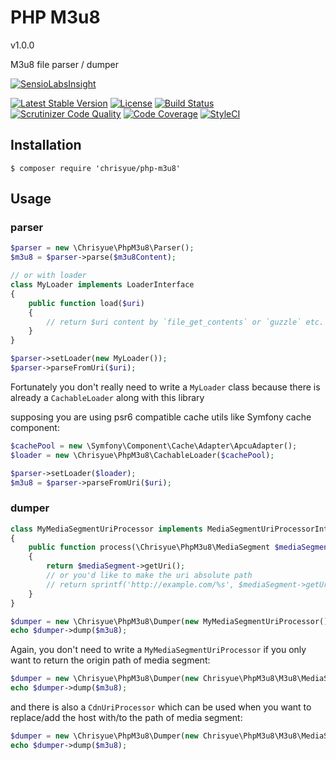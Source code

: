 PHP M3u8
========

v1.0.0

M3u8 file parser / dumper

[![SensioLabsInsight](https://insight.sensiolabs.com/projects/f04296f1-1621-4af0-8346-fd3379f34a5a/big.png)](https://insight.sensiolabs.com/projects/f04296f1-1621-4af0-8346-fd3379f34a5a)

[![Latest Stable Version](https://poser.pugx.org/chrisyue/php-m3u8/v/stable)](https://packagist.org/packages/chrisyue/php-m3u8)
[![License](https://poser.pugx.org/chrisyue/php-m3u8/license)](https://packagist.org/packages/chrisyue/php-m3u8)
[![Build Status](https://travis-ci.org/chrisyue/php-m3u8.svg?branch=develop)](https://travis-ci.org/chrisyue/php-m3u8)
[![Scrutinizer Code Quality](https://scrutinizer-ci.com/g/chrisyue/php-m3u8/badges/quality-score.png?b=develop)](https://scrutinizer-ci.com/g/chrisyue/php-m3u8/?branch=develop)
[![Code Coverage](https://scrutinizer-ci.com/g/chrisyue/php-m3u8/badges/coverage.png?b=develop)](https://scrutinizer-ci.com/g/chrisyue/php-m3u8/?branch=develop)
[![StyleCI](https://styleci.io/repos/52257600/shield)](https://styleci.io/repos/52257600)

Installation
------------

```
$ composer require 'chrisyue/php-m3u8'
```

Usage
-----

### parser

```php
$parser = new \Chrisyue\PhpM3u8\Parser();
$m3u8 = $parser->parse($m3u8Content);

// or with loader
class MyLoader implements LoaderInterface
{
    public function load($uri)
    {
        // return $uri content by `file_get_contents` or `guzzle` etc.
    }
}

$parser->setLoader(new MyLoader());
$parser->parseFromUri($uri);
```

Fortunately you don't really need to write a `MyLoader` class because there is already a `CachableLoader` along with this library

supposing you are using psr6 compatible cache utils like Symfony cache component:

```php
$cachePool = new \Symfony\Component\Cache\Adapter\ApcuAdapter();
$loader = new \Chrisyue\PhpM3u8\CachableLoader($cachePool);

$parser->setLoader($loader);
$m3u8 = $parser->parseFromUri($uri);
```

### dumper

```php
class MyMediaSegmentUriProcessor implements MediaSegmentUriProcessorInterface
{
    public function process(\Chrisyue\PhpM3u8\MediaSegment $mediaSegment)
    {
        return $mediaSegment->getUri();
        // or you'd like to make the uri absolute path
        // return sprintf('http://example.com/%s', $mediaSegment->getUri());
    }
}

$dumper = new \Chrisyue\PhpM3u8\Dumper(new MyMediaSegmentUriProcessor());
echo $dumper->dump($m3u8);
```

Again, you don't need to write a `MyMediaSegmentUriProcessor` if you only want to return the origin path of media segment:

```php
$dumper = new \Chrisyue\PhpM3u8\Dumper(new Chrisyue\PhpM3u8\M3u8\MediaSegment\UriProcessor\OriginUriProcessor());
echo $dumper->dump($m3u8);
```

and there is also a `CdnUriProcessor` which can be used when you want to replace/add the host with/to the path of media segment:
```php
$dumper = new \Chrisyue\PhpM3u8\Dumper(new Chrisyue\PhpM3u8\M3u8\MediaSegment\UriProcessor\CdnUriProcessor('http://cdn.example.com'));
echo $dumper->dump($m3u8);
```

